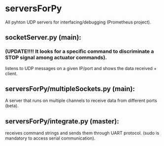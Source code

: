 # serversForPy

All pyhton UDP servers for interfacing/debugging (Prometheus project).

## socketServer.py (main):
### (UPDATE!!!! It looks for a specific command to discriminate a STOP signal among actuator commands).
listens to UDP messages on a given IP/port and shows the data received + client. 

## serversForPy/multipleSockets.py (main):
A server that runs on multiple channels to receive data from different ports (beta).

## serversForPy/integrate.py (master):
receives command strings and sends them through UART protocol. (sudo is mandatory to access serial communication).


